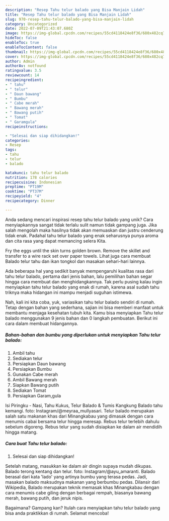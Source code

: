 ```yaml
---
description: "Resep Tahu telur balado yang Bisa Manjain Lidah"
title: "Resep Tahu telur balado yang Bisa Manjain Lidah"
slug: 970-resep-tahu-telur-balado-yang-bisa-manjain-lidah
category: Uncategorized
date: 2022-07-09T21:43:07.680Z
image: https://img-global.cpcdn.com/recipes/55cd4118424e8f36/680x482cq70/tahu-telur-balado-foto-resep-utama.jpg
hideToc: false
enableToc: true
enableTocContent: false
thumbnail: https://img-global.cpcdn.com/recipes/55cd4118424e8f36/680x482cq70/tahu-telur-balado-foto-resep-utama.jpg
cover: https://img-global.cpcdn.com/recipes/55cd4118424e8f36/680x482cq70/tahu-telur-balado-foto-resep-utama.jpg
author: Admin
authorAv: notfound
ratingvalue: 3.5
reviewcount: 14
recipeingredient:
- " tahu"
- " telur"
- " Daun bawang"
- " Bumbu"
- " Cabe merah"
- " Bawang merah"
- " Bawang putih"
- " Tomat"
- " Garamgula"
recipeinstructions:

- "Selesai dan siap dihidangkan!"
categories:
- Resep
tags:
- tahu
- telur
- balado

katakunci: tahu telur balado 
nutrition: 178 calories
recipecuisine: Indonesian
preptime: "PT19M"
cooktime: "PT37M"
recipeyield: "4"
recipecategory: Dinner

---
```





Anda sedang mencari inspirasi resep tahu telur balado yang unik? Cara menyiapkannya sangat tidak terlalu sulit namun tidak gampang juga. Jika salah mengolah maka hasilnya tidak akan memuaskan dan justru cenderung tidak enak. Padahal tahu telur balado yang enak seharusnya punya aroma dan cita rasa yang dapat memancing selera Kita.





Fry the eggs until the skin turns golden brown. Remove the skillet and transfer to a wire rack set over paper towels. Lihat juga cara membuat Balado telur tahu dan ikan tongkol dan masakan sehari-hari lainnya.

Ada beberapa hal yang sedikit banyak mempengaruhi kualitas rasa dari tahu telur balado, pertama dari jenis bahan, lalu pemilihan bahan segar hingga cara membuat dan menghidangkannya. Tak perlu pusing kalau ingin menyiapkan tahu telur balado yang enak di rumah, karena asal sudah tahu triknya maka hidangan ini mampu menjadi suguhan istimewa.






Nah, kali ini kita coba, yuk, variasikan tahu telur balado sendiri di rumah. Tetap dengan bahan yang sederhana, sajian ini bisa memberi manfaat untuk membantu menjaga kesehatan tubuh kita. Kamu bisa menyiapkan Tahu telur balado menggunakan 9 jenis bahan dan 0 langkah pembuatan. Berikut ini cara dalam membuat hidangannya.

<!--inarticleads1-->

##### Bahan-bahan dan bumbu yang diperlukan untuk menyiapkan Tahu telur balado:

1. Ambil  tahu
1. Sediakan  telur
1. Persiapkan  Daun bawang
1. Persiapkan  Bumbu
1. Gunakan  Cabe merah
1. Ambil  Bawang merah
1. Siapkan  Bawang putih
1. Sediakan  Tomat
1. Persiapkan  Garam,gula


Isi Piringku - Nasi, Tahu Kukus, Telur Balado &amp; Tumis Kangkung Balado tahu kemangi. foto: Instagram/@meyraa_mullyasari. Telur balado merupakan salah satu makanan khas dari Minangkabau yang dimasak dengan cara menumis cabai bersama telur hingga meresap. Rebus telur terlebih dahulu sebelum digoreng. Rebus telur yang sudah disiapkan ke dalam air mendidih hingga matang. 

<!--inarticleads2-->

##### Cara buat Tahu telur balado:


1. Selesai dan siap dihidangkan!

Setelah matang, masukkan ke dalam air dingin supaya mudah dikupas. Balado terong kentang dan telur. foto: Instagram/@ayu_amaranti. Balado berasal dari kata &#39;lado&#39; yang artinya bumbu yang terasa pedas. Jadi, masakan balado maksudnya makanan yang berbumbu pedas. Dilansir dari Wikipedia, Balado merupakan teknik memasak khas Minangkabau dengan cara menumis cabe giling dengan berbagai rempah, biasanya bawang merah, bawang putih, dan jeruk nipis. 

Bagaimana? Gampang kan? Itulah cara menyiapkan tahu telur balado yang bisa anda praktikkan di rumah. Selamat mencoba!
